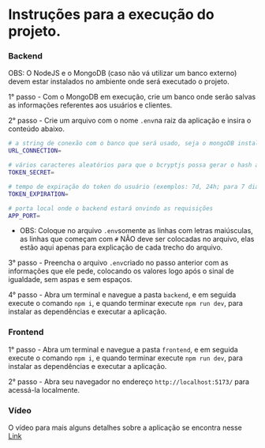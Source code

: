 # Instruções para a execução do projeto.
### Backend

OBS: O NodeJS e o MongoDB (caso não vá utilizar um banco externo) devem estar instalados no ambiente onde será executado o projeto.


1° passo - Com o MongoDB em execução, crie um banco onde serão salvas as informações referentes aos usuários e clientes.


2° passo - Crie um arquivo com o nome `.env`na raiz da aplicação e insira o conteúdo abaixo.

```bash
# a string de conexão com o banco que será usado, seja o mongoDB instalado localmente ou com o Atlas.
URL_CONNECTION=

# vários caracteres aleatórios para que o bcryptjs possa gerar o hash a partir da senha do usuário.
TOKEN_SECRET=

# tempo de expiração do token do usuário (exemplos: 7d, 24h; para 7 dias e 24 horas respectivamente).
TOKEN_EXPIRATION=

# porta local onde o backend estará onvindo as requisições
APP_PORT= 
```
* OBS: Coloque no arquivo `.env`somente as linhas com letras maiúsculas, as linhas que começam com `#` NÃO deve ser colocadas no arquivo, elas estão aqui apenas para explicação de cada trecho do arquivo.


3° passo - Preencha o arquivo `.env`criado no passo anterior com as informações que ele pede, colocando os valores logo após o sinal de igualdade, sem aspas e sem espaços.

4° passo - Abra um terminal e navegue a pasta `backend`, e em seguida execute o comando `npm i`, e quando terminar execute `npm run dev`, para instalar as dependências e executar a aplicação.



### Frontend

1° passo - Abra um terminal e navegue a pasta `frontend`, e em seguida execute o comando `npm i`, e quando terminar execute `npm run dev`, para instalar as dependências e executar a aplicação.

2° passo - Abra seu navegador no endereço `http://localhost:5173/` para acessá-la localmente.

### Vídeo
O vídeo para mais alguns detalhes sobre a aplicação se encontra nesse [Link](https://youtu.be/LbxGhUm_rVc)
